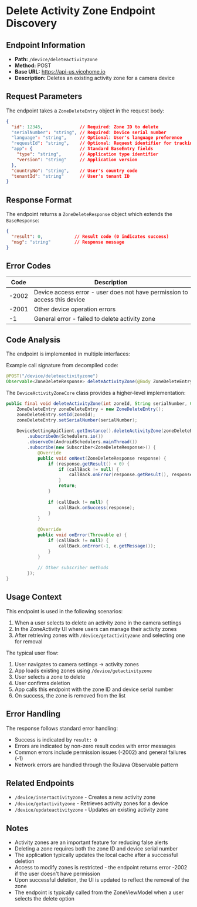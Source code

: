 # Delete Activity Zone Endpoint Discovery

## Endpoint Information
- **Path:** `/device/deleteactivityzone`
- **Method:** POST
- **Base URL:** https://api-us.vicohome.io
- **Description:** Deletes an existing activity zone for a camera device

## Request Parameters
The endpoint takes a `ZoneDeleteEntry` object in the request body:

```json
{
  "id": 12345,              // Required: Zone ID to delete
  "serialNumber": "string", // Required: Device serial number
  "language": "string",     // Optional: User's language preference
  "requestId": "string",    // Optional: Request identifier for tracking
  "app": {                  // Standard BaseEntry fields
    "type": "string",       // Application type identifier
    "version": "string"     // Application version
  },
  "countryNo": "string",    // User's country code
  "tenantId": "string"      // User's tenant ID
}
```

## Response Format
The endpoint returns a `ZoneDeleteResponse` object which extends the `BaseResponse`:

```json
{
  "result": 0,            // Result code (0 indicates success)
  "msg": "string"         // Response message
}
```

## Error Codes
| Code | Description |
|------|-------------|
| -2002 | Device access error - user does not have permission to access this device |
| -2001 | Other device operation errors |
| -1 | General error - failed to delete activity zone |

## Code Analysis
The endpoint is implemented in multiple interfaces:

Example call signature from decompiled code:
```java
@POST("/device/deleteactivityzone")
Observable<ZoneDeleteResponse> deleteActivityZone(@Body ZoneDeleteEntry zoneDeleteEntry);
```

The `DeviceActivityZoneCore` class provides a higher-level implementation:
```java
public final void deleteActivityZone(int zoneId, String serialNumber, Callback<BaseResponse> callBack) {
    ZoneDeleteEntry zoneDeleteEntry = new ZoneDeleteEntry();
    zoneDeleteEntry.setId(zoneId);
    zoneDeleteEntry.setSerialNumber(serialNumber);
    
    DeviceSettingApiClient.getInstance().deleteActivityZone(zoneDeleteEntry)
        .subscribeOn(Schedulers.io())
        .observeOn(AndroidSchedulers.mainThread())
        .subscribe(new Subscriber<ZoneDeleteResponse>() {
            @Override
            public void onNext(ZoneDeleteResponse response) {
                if (response.getResult() < 0) {
                    if (callBack != null) {
                        callBack.onError(response.getResult(), response.getMsg());
                    }
                    return;
                }
                
                if (callBack != null) {
                    callBack.onSuccess(response);
                }
            }
            
            @Override
            public void onError(Throwable e) {
                if (callBack != null) {
                    callBack.onError(-1, e.getMessage());
                }
            }
            
            // Other subscriber methods
        });
}
```

## Usage Context
This endpoint is used in the following scenarios:
1. When a user selects to delete an activity zone in the camera settings
2. In the ZoneActivity UI where users can manage their activity zones
3. After retrieving zones with `/device/getactivityzone` and selecting one for removal

The typical user flow:
1. User navigates to camera settings → activity zones
2. App loads existing zones using `/device/getactivityzone`
3. User selects a zone to delete
4. User confirms deletion
5. App calls this endpoint with the zone ID and device serial number
6. On success, the zone is removed from the list

## Error Handling
The response follows standard error handling:
- Success is indicated by `result: 0`
- Errors are indicated by non-zero result codes with error messages
- Common errors include permission issues (-2002) and general failures (-1)
- Network errors are handled through the RxJava Observable pattern

## Related Endpoints
- `/device/insertactivityzone` - Creates a new activity zone
- `/device/getactivityzone` - Retrieves activity zones for a device
- `/device/updateactivityzone` - Updates an existing activity zone

## Notes
- Activity zones are an important feature for reducing false alerts
- Deleting a zone requires both the zone ID and device serial number
- The application typically updates the local cache after a successful deletion
- Access to modify zones is restricted - the endpoint returns error -2002 if the user doesn't have permission
- Upon successful deletion, the UI is updated to reflect the removal of the zone
- The endpoint is typically called from the ZoneViewModel when a user selects the delete option